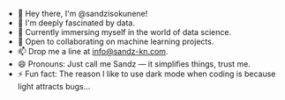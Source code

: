 - 👋 Hey there, I'm @sandzisokunene!
- 👀 I'm deeply fascinated by data.
- 🌱 Currently immersing myself in the world of data science.
- 💞️ Open to collaborating on machine learning projects.
- 📫 Drop me a line at info@sandz-kn.com.
- 😄 Pronouns: Just call me Sandz — it simplifies things, trust me.
- ⚡ Fun fact: The reason I like to use dark mode when coding is because light attracts bugs...
